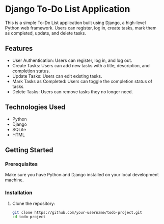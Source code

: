 # Django To-Do List Application

This is a simple To-Do List application built using Django, a high-level Python web framework. Users can register, log in, create tasks, mark them as completed, update, and delete tasks.

## Features

- User Authentication: Users can register, log in, and log out.
- Create Tasks: Users can add new tasks with a title, description, and completion status.
- Update Tasks: Users can edit existing tasks.
- Mark Tasks as Completed: Users can toggle the completion status of tasks.
- Delete Tasks: Users can remove tasks they no longer need.

## Technologies Used

- Python 
- Django 
- SQLite
- HTML

## Getting Started

### Prerequisites

Make sure you have Python and Django installed on your local development machine.

### Installation

1. Clone the repository:

   ```bash
   git clone https://github.com/your-username/todo-project.git
   cd todo-project
